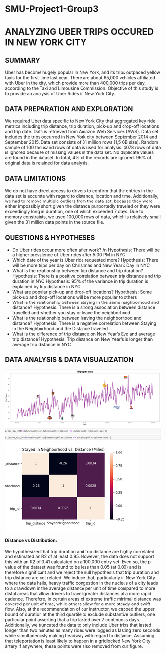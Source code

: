# SMU-Project1-Group3
# ANALYZING UBER TRIPS OCCURED IN NEW YORK CITY

## SUMMARY
Uber has become hugely popular in New York, and its trips outpaced yellow taxis for the first-time last year. There are about 65,000 vehicles affiliated with Uber in the city, which provide more than 400,000 trips per day, according to the Taxi and Limousine Commission. Objective of this study is to provide an analysis of Uber Rides in New York City.

## DATA PREPARATION AND EXPLORATION
We required Uber data specific to New York City that aggregated key ride metrics including trip distance, trip duration, pick-up and drop-off locations and trip date. Data is retrieved from Amazon Web Services (AWS). Data set includes the trips occurred in New York city between September 2014 and September 2015. Data set consists of 31 million rows (1,5 GB size). Random sample of 100 thousand rows of data is used for analysis. 4078 rows of data is ignored because of missing values in the data set. No duplicate values are found in the dataset. In total, 4% of the records are ignored. 96% of original data is retained for data analysis. 

## DATA LIMITATIONS
We do not have direct access to drivers to confirm that the entries in the data set is accurate with regard to distance, location and time. Additionally, we had to remove multiple outliers from the data set, because they were either impossibly short given the distance purportedly traveled or they were exceedingly long in duration, one of which exceeded 7 days. Due to memory constraints, we used 100,000 rows of data, which is relatively small given  the 31 million data points in the source file.


## QUESTIONS  & HYPOTHESES
- Do Uber rides occur more often after work? /n
    Hypothesis: There will be a higher prevalence of Uber rides after 5:00 PM in NYC
- Which date of the year is Uber ride requested more?
    Hypothesis: There will be more trips per day on Christmas and New Year’s Day in NYC
- What is the relationship between trip distance and trip duration?
    Hypothesis: There is a positive correlation between trip distance and trip duration in NYC
    Hypothesis: 95% of the variance in trip duration is explained by trip distance in NYC
- What are popular pick-up and drop-off locations?
    Hypothesis: Some pick-up and drop-off locations will be more popular to others
- What is the relationship between staying in the same neighborhood and distance?
    Hypothesis: There is a strong association between distance travelled and whether you stay or leave the neighborhood
- What is the relationship between leaving the neighborhood and distance?
    Hypothesis: There is a negative correlation between Staying in the Neighborhood and the Distance traveled
- What is the difference of trip distance on New Year’s Eve and average trip distance?
    Hypothesis: Trip distance on New Year’s is longer than average trip distance in NYC

## DATA ANALYSIS & DATA VISUALIZATION



![](seasonaltrips.png)
![](stayneighborhood_distance_heatmap.png)








#### Distance vs Distribution: 
We hypothesized that trip duration and trip distance are highly correlated and estimated an R2 of at least 0.95. However, the data does not support this with an R2 of 0.41 calculated on a 100,000 entry set. Even so, the p-value of the dataset was found to be less than 0.05 (at 0.00) and is therefore significant and we reject the null hypothesis that trip duration and trip distance are not related. We induce that, particularly in New York City where the data hails, heavy traffic congestion in the nucleus of a city leads to a drawdown in the average distance per unit of time compared to more distal areas that allow drivers to travel greater distances at a more rapid cadence. Therefore, in certain areas of extreme traffic minimal distance was covered per unit of time, while others allow for a more steady and swift flow. Also, at the recommendation of our instructor, we capped the upper bound of duration at the third quartile to exclude substantive outliers, one particular point asserting that a trip lasted over 7 continuous days. Additionally, we truncated the data to only include Uber trips that lasted longer than two minutes as many rides were logged as lasting zero seconds while simultaneously making headway with regard to distance. Assuming that teleportation is least likely to happen in a gridlocked New York City artery if anywhere, these points were also removed from our figure.  
